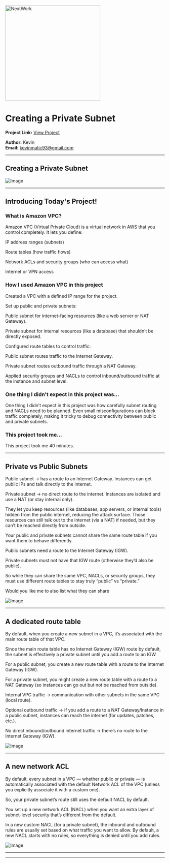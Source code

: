 <img src="https://cdn.prod.website-files.com/677c400686e724409a5a7409/6790ad949cf622dc8dcd9fe4_nextwork-logo-leather.svg" alt="NextWork" width="300" />

# Creating a Private Subnet

**Project Link:** [View Project](http://learn.nextwork.org/projects/aws-networks-private)

**Author:** Kevin  
**Email:** kevinmatic93@gmail.com

---

## Creating a Private Subnet

![Image](http://learn.nextwork.org/positive_azure_mysterious_prune/uploads/aws-networks-private_afe1fdbd)

---

## Introducing Today's Project!

### What is Amazon VPC?

Amazon VPC (Virtual Private Cloud) is a virtual network in AWS that you control completely. It lets you define:

IP address ranges (subnets)

Route tables (how traffic flows)

Network ACLs and security groups (who can access what)

Internet or VPN access

### How I used Amazon VPC in this project

Created a VPC with a defined IP range for the project.

Set up public and private subnets:

Public subnet for internet-facing resources (like a web server or NAT Gateway).

Private subnet for internal resources (like a database) that shouldn’t be directly exposed.

Configured route tables to control traffic:

Public subnet routes traffic to the Internet Gateway.

Private subnet routes outbound traffic through a NAT Gateway.

Applied security groups and NACLs to control inbound/outbound traffic at the instance and subnet level.

### One thing I didn't expect in this project was...

One thing I didn’t expect in this project was how carefully subnet routing and NACLs need to be planned. Even small misconfigurations can block traffic completely, making it tricky to debug connectivity between public and private subnets.

### This project took me...

This project took me 40 minutes. 

---

## Private vs Public Subnets

Public subnet → has a route to an Internet Gateway. Instances can get public IPs and talk directly to the internet.

Private subnet → no direct route to the internet. Instances are isolated and use a NAT (or stay internal only).

They let you keep resources (like databases, app servers, or internal tools) hidden from the public internet, reducing the attack surface. Those resources can still talk out to the internet (via a NAT) if needed, but they can’t be reached directly from outside.

Your public and private subnets cannot share the same route table if you want them to behave differently.

Public subnets need a route to the Internet Gateway (IGW).

Private subnets must not have that IGW route (otherwise they’d also be public).

So while they can share the same VPC, NACLs, or security groups, they must use different route tables to stay truly “public” vs “private.”

Would you like me to also list what they can share

![Image](http://learn.nextwork.org/positive_azure_mysterious_prune/uploads/aws-networks-private_afe1fdbd)

---

## A dedicated route table

By default, when you create a new subnet in a VPC, it’s associated with the main route table of that VPC.

 Since the main route table has no Internet Gateway (IGW) route by default, the subnet is effectively a private subnet until you add a route to an IGW.

For a public subnet, you create a new route table with a route to the Internet Gateway (IGW).

For a private subnet, you might create a new route table with a route to a NAT Gateway (so instances can go out but not be reached from outside).

Internal VPC traffic → communication with other subnets in the same VPC (local route).

Optional outbound traffic → if you add a route to a NAT Gateway/Instance in a public subnet, instances can reach the internet (for updates, patches, etc.).

No direct inbound/outbound internet traffic → there’s no route to the Internet Gateway (IGW).

![Image](http://learn.nextwork.org/positive_azure_mysterious_prune/uploads/aws-networks-private_b4b904b5)

---

## A new network ACL

By default, every subnet in a VPC — whether public or private — is automatically associated with the default Network ACL of the VPC (unless you explicitly associate it with a custom one).

So, your private subnet’s route still uses the default NACL by default.

You set up a new network ACL (NACL) when you want an extra layer of subnet-level security that’s different from the default.

In a new custom NACL (for a private subnet), the inbound and outbound rules are usually set based on what traffic you want to allow. By default, a new NACL starts with no rules, so everything is denied until you add rules.

![Image](http://learn.nextwork.org/positive_azure_mysterious_prune/uploads/aws-networks-private_1ed2cb07)

---

---
